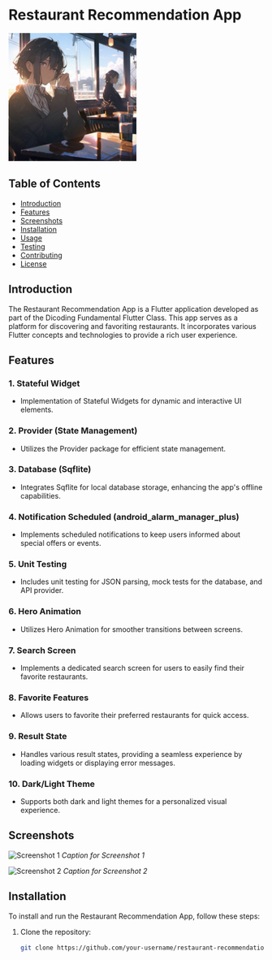 # Restaurant Recommendation App

<div>
   <img src='github_assets/img.png' width='50%'/>
</div>

## Table of Contents
- [Introduction](#introduction)
- [Features](#features)
- [Screenshots](#screenshots)
- [Installation](#installation)
- [Usage](#usage)
- [Testing](#testing)
- [Contributing](#contributing)
- [License](#license)

## Introduction

The Restaurant Recommendation App is a Flutter application developed as part of the Dicoding Fundamental Flutter Class. This app serves as a platform for discovering and favoriting restaurants. It incorporates various Flutter concepts and technologies to provide a rich user experience.

## Features

### 1. Stateful Widget
- Implementation of Stateful Widgets for dynamic and interactive UI elements.

### 2. Provider (State Management)
- Utilizes the Provider package for efficient state management.

### 3. Database (Sqflite)
- Integrates Sqflite for local database storage, enhancing the app's offline capabilities.

### 4. Notification Scheduled (android_alarm_manager_plus)
- Implements scheduled notifications to keep users informed about special offers or events.

### 5. Unit Testing
- Includes unit testing for JSON parsing, mock tests for the database, and API provider.

### 6. Hero Animation
- Utilizes Hero Animation for smoother transitions between screens.

### 7. Search Screen
- Implements a dedicated search screen for users to easily find their favorite restaurants.

### 8. Favorite Features
- Allows users to favorite their preferred restaurants for quick access.

### 9. Result State
- Handles various result states, providing a seamless experience by loading widgets or displaying error messages.

### 10. Dark/Light Theme
- Supports both dark and light themes for a personalized visual experience.

## Screenshots

![Screenshot 1](link/to/screenshot1.png)
*Caption for Screenshot 1*

![Screenshot 2](link/to/screenshot2.png)
*Caption for Screenshot 2*

## Installation

To install and run the Restaurant Recommendation App, follow these steps:

1. Clone the repository:
   ```bash
   git clone https://github.com/your-username/restaurant-recommendation-app.git
